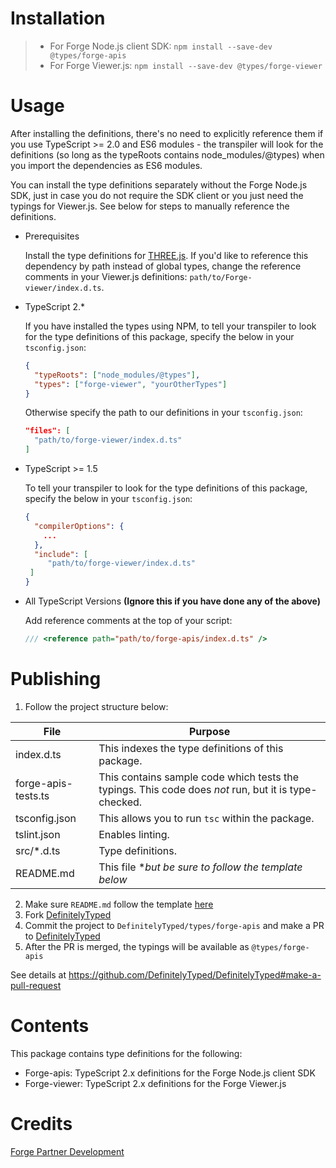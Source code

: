 # Installation
> - For Forge Node.js client SDK: `npm install --save-dev @types/forge-apis`
> - For Forge Viewer.js: `npm install --save-dev @types/forge-viewer`

# Usage

After installing the definitions, there's no need to explicitly reference them if you use TypeScript >= 2.0 and ES6 modules - the transpiler will look for the definitions (so long as the typeRoots contains node_modules/@types) when you import the dependencies as ES6 modules.

You can install the type definitions separately without the Forge Node.js SDK, just in case you do not require the SDK client or you just need the typings for Viewer.js. See below for steps to manually reference the definitions.

- Prerequisites

  Install the type definitions for [THREE.js](https://www.npmjs.com/package/@types/three). If you'd like to reference this dependency by path instead of global types, change the reference comments in your Viewer.js definitions: `path/to/Forge-viewer/index.d.ts`.

- TypeScript 2.*

  If you have installed the types using NPM, to tell your transpiler to look for the type definitions of this package, specify the below in your ```tsconfig.json```:
  ```json
  {
    "typeRoots": ["node_modules/@types"],
    "types": ["forge-viewer", "yourOtherTypes"]
  }
  ```
  Otherwise specify the path to our definitions in your ```tsconfig.json```:
  ```json
  "files": [    
    "path/to/forge-viewer/index.d.ts"
  ]
  ```

- TypeScript >= 1.5

  To tell your transpiler to look for the type definitions of this package, specify the below in your ```tsconfig.json```:
  ```json
  {
    "compilerOptions": {
      ...
    },
    "include": [
       "path/to/forge-viewer/index.d.ts"
   ]
  }
  ```

- All TypeScript Versions **(Ignore this if you have done any of the above)**

  Add reference comments at the top of your script:
  ```JavaScript
  /// <reference path="path/to/forge-apis/index.d.ts" />
  ```

# Publishing

1. Follow the project structure below:

| File | Purpose |
| --- | --- |
| index.d.ts | This indexes the type definitions of this package. |
| forge-apis-tests.ts | This contains sample code which tests the typings. This code does *not* run, but it is type-checked. |
| tsconfig.json | This allows you to run `tsc` within the package. |
| tslint.json | Enables linting. |
| src/*.d.ts  | Type definitions.  |
| README.md   | This file **but be sure to follow the template below*  |

2. Make sure ```README.md``` follow the template [here](https://github.com/dukedhx/DefinitelyTyped/blob/master/types/forge-apis/README.md)
3. Fork [DefinitelyTyped](https://github.com/DefinitelyTyped/DefinitelyTyped)
4. Commit the project to ```DefinitelyTyped/types/forge-apis``` and make a PR to [DefinitelyTyped](https://github.com/DefinitelyTyped/DefinitelyTyped)
5. After the PR is merged, the typings will be available as ```@types/forge-apis```

See details at https://github.com/DefinitelyTyped/DefinitelyTyped#make-a-pull-request

# Contents

This package contains type definitions for the following:
- Forge-apis: TypeScript 2.x definitions for the Forge Node.js client SDK
- Forge-viewer: TypeScript 2.x definitions for the Forge Viewer.js

# Credits
<a href="mailto:forge.help@autodesk.com">Forge Partner Development</a>
